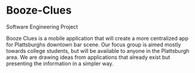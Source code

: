 # Booze-Clues
Software Engineering Project 

Booze Clues is a mobile application that will create a more centralized app for Plattsburghs downtown bar scene. Our focus group is 
aimed mostly towards college students, but will be available to anyone in the Plattsburgh area. We are drawing ideas from applications 
that already exist but presenting the information in a simpler way. 
